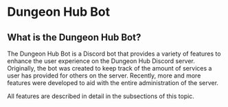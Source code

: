 # Dungeon Hub Bot

## What is the Dungeon Hub Bot?

The Dungeon Hub Bot is a Discord bot that provides a variety of features to enhance the user experience on the Dungeon
Hub Discord server. \
Originally, the bot was created to keep track of the amount of services a user has provided for others on the server.
Recently, more and more features were developed to aid with the entire administration of the server.

All features are described in detail in the subsections of this topic.
